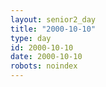 ```yaml
---
layout: senior2_day
title: "2000-10-10"
type: day
id: 2000-10-10
date: 2000-10-10
robots: noindex
---
```


